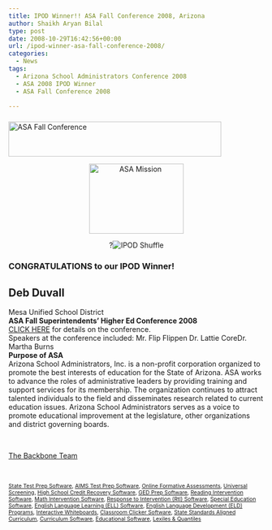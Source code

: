 ```yaml
---
title: IPOD Winner!! ASA Fall Conference 2008, Arizona
author: Shaikh Aryan Bilal
type: post
date: 2008-10-29T16:42:56+00:00
url: /ipod-winner-asa-fall-conference-2008/
categories:
  - News
tags:
  - Arizona School Administrators Conference 2008
  - ASA 2008 IPOD Winner
  - ASA Fall Conference 2008

---
```

### <p style="text-align: center">
  <img loading="lazy" src="http://www.backbonecommunications.com/wp-content/uploads/asa-fall-conference.png" alt="ASA Fall Conference" height="69" width="419" />
</p>

<p style="text-align: center">
  <img loading="lazy" src="http://www.backbonecommunications.com/wp-content/uploads/asa-mission.png" alt="ASA Mission" height="138" width="186" />
</p>

<p class="entry" align="center">
  ?<img src="http://www.backbonecommunications.com/wp-content/uploads/ipod-shuffle.png" alt="IPOD Shuffle" />
</p>

### CONGRATULATIONS to our IPOD Winner!

## **Deb Duvall** 

Mesa Unified School District  
**ASA Fall Superintendents&#8217; Higher Ed Conference 2008**  
<a href="http://www.azsa.org/fallconf.htm" target="_blank" title="ASA Fall Conference" rel="noopener"></a><a href="http://www.azsa.org/fallconf.htm" target="_blank" title="ASA Fall Conference" rel="noopener"></a> <a href="http://www.azsa.org/fallconf.htm" target="_blank" title="ASA Fall Conference" rel="noopener">CLICK HERE</a> for details on the conference.<a href="http://www.azsa.org/fallconf.htm" target="_blank" title="ASA Fall Conference" rel="noopener"></a>  
Speakers at the conference included: Mr. Flip Flippen Dr. Lattie CoreDr. Martha Burns  
**Purpose of ASA**  
Arizona School Administrators, Inc. is a non-profit corporation organized to promote the best interests of education for the State of Arizona. ASA works to advance the roles of administrative leaders by providing training and support services for its membership. The organization continues to attract talented individuals to the field and disseminates research related to current education issues. Arizona School Administrators serves as a voice to promote educational improvement at the legislature, other organizations and district governing boards.

<p class="border">
  &nbsp;
</p>

[The Backbone Team][1]

<p class="border">
  &nbsp;
</p>

<span style="font-size: 8pt"><a href="http://www.backbonecommunications.com/default-category/state-test-prep-software" title="State Test Prep">State Test Prep Software</a>, <a href="http://www.backbonecommunications.com/default-category/aims-test-prep-software" title="AIMS Test Prep">AIMS Test Prep Software</a>, <a href="http://www.backbonecommunications.com/default-category/online-formative-assessments" title="Online Formative Assessment">Online Formative Assessments</a>, <a href="http://www.backbonecommunications.com/default-category/universal-screening" title="Universal Screening">Universal Screening</a>, <a href="http://www.backbonecommunications.com/default-category/high-school-credit-recovery-software" title="High School Credit Recovery Software">High School Credit Recovery Software</a>, <a href="http://www.backbonecommunications.com/default-category/ged-prep-software/" title="GED Prep Software">GED Prep Software</a>, <a href="http://www.backbonecommunications.com/default-category/reading-intervention-software" title="Reading Intervention Software">Reading Intervention Software</a>, <a href="http://www.backbonecommunications.com/default-category/math-intervention-software" title="Math Intervention Software">Math Intervention Software</a>, <a href="http://www.backbonecommunications.com/reading-math-intervention/rti-response-to-intervention/" title="Response to Intervention (RTI) Software">Response to Intervention (RtI) Software</a>, <a href="http://www.backbonecommunications.com/default-category/special-education-software" title="Special Education Software">Special Education Software</a>, <a href="http://www.backbonecommunications.com/default-category/english-language-learning-ell-software" title="English Language Learning (ELL) Software">English Language Learning (ELL) Software</a>, <a href="http://www.backbonecommunications.com/default-category/english-language-development-eld-programs/" title="English Language Development (ELD) Programs">English Language Development (ELD) Programs</a>, <a href="http://www.backbonecommunications.com/default-category/interactive-whiteboards" title="Interactive Whiteboard Alternative">Interactive Whiteboards</a>, <a href="http://www.backbonecommunications.com/default-category/classroom-clicker-software" title="Classroom Clicker Software">Classroom Clicker Software</a>, <a href="http://www.backbonecommunications.com/default-category/state-standards-aligned-curriculum" title="Standards Aligned Curriculum">State Standards Aligned Curriculum</a>, <a href="http://www.backbonecommunications.com/default-category/curriculum-software/" title="Curriculum Software">Curriculum Software</a>, <a href="http://www.backbonecommunications.com/default-category/educational-software/" title="Educational Software">Educational Software</a>, <a href="http://www.backbonecommunications.com/default-category/lexiles-quantiles/" title="Lexiles & Quantiles">Lexiles & Quantiles</a></span>

 [1]: http://www.backbonecommunications.com/about-us